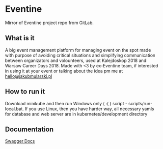 # Eventine

Mirror of Eventine project repo from GitLab.

## What is it

A big event management platform for managing event on the spot made with purpose of avoiding critical situations and simplifying communication between organizators and volounteers, used at Kalejdoskop 2018 and Warsaw Career Days 2018. Made with <3 by ex-Eventine team, if interested in using it at your event or talking about the idea pm me at hello@jakubmularski.pl

## How to run it

Download minikube and then run Windows only ( :( ) script - scripts/run-local.bat. If you use Linux, then you have harder way, all necessary yamls for database and web server are in kubernetes/development directory

## Documentation

[Swagger Docs](https://app.swaggerhub.com/apis/dragt12/KalejdoskopAPI/2.0.0)